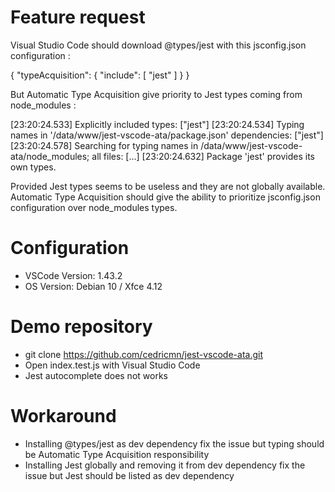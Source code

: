 # Feature request

Visual Studio Code should download @types/jest with this jsconfig.json configuration :

{
    "typeAcquisition": {
        "include": [
            "jest"
        ]
    }
}

But Automatic Type Acquisition give priority to Jest types coming from node_modules :

[23:20:24.533] Explicitly included types: ["jest"]
[23:20:24.534] Typing names in '/data/www/jest-vscode-ata/package.json' dependencies: ["jest"]
[23:20:24.578] Searching for typing names in /data/www/jest-vscode-ata/node_modules; all files: [...]
[23:20:24.632]     Package 'jest' provides its own types.

Provided Jest types seems to be useless and they are not globally available. Automatic Type Acquisition should give the ability to prioritize jsconfig.json configuration over node_modules types.

# Configuration

- VSCode Version: 1.43.2
- OS Version: Debian 10 / Xfce 4.12

# Demo repository

- git clone https://github.com/cedricmn/jest-vscode-ata.git
- Open index.test.js with Visual Studio Code
- Jest autocomplete does not works

# Workaround

- Installing @types/jest as dev dependency fix the issue but typing should be Automatic Type Acquisition responsibility
- Installing Jest globally and removing it from dev dependency fix the issue but Jest should be listed as dev dependency

